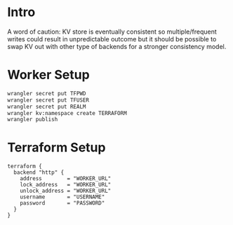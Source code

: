 # Intro
A word of caution: KV store is eventually consistent so multiple/frequent writes could result in unpredictable outcome but it should be possible to swap KV out with other type of backends for a stronger consistency model.

# Worker Setup

```bash
wrangler secret put TFPWD
wrangler secret put TFUSER
wrangler secret put REALM
wrangler kv:namespace create TERRAFORM
wrangler publish
```
# Terraform Setup

```hcl
terraform {
  backend "http" {
    address        = "WORKER_URL"
    lock_address   = "WORKER_URL"
    unlock_address = "WORKER_URL"
    username       = "USERNAME"
    password       = "PASSWORD"
  }
}
```
